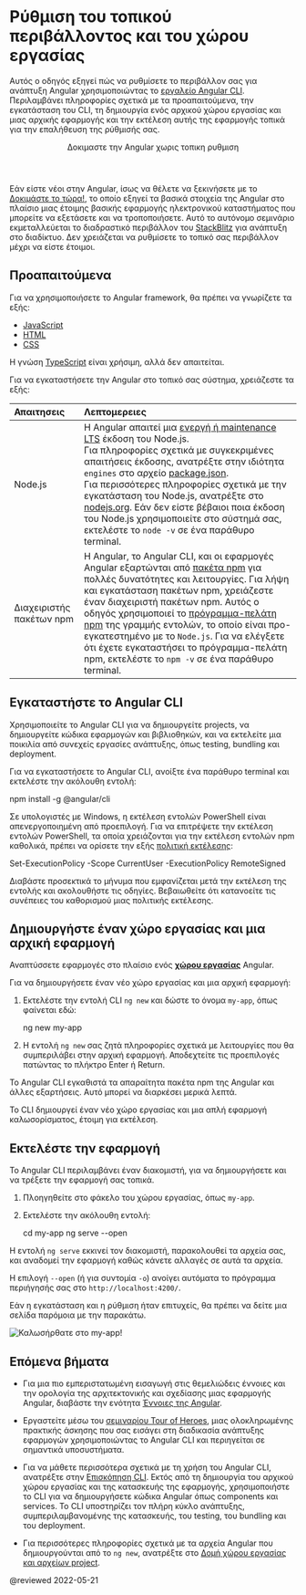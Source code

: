 # Ρύθμιση του τοπικού περιβάλλοντος και του χώρου εργασίας

Αυτός ο οδηγός εξηγεί πώς να ρυθμίσετε το περιβάλλον σας για ανάπτυξη Angular χρησιμοποιώντας το [εργαλείο Angular CLI](cli "CLI command reference").
Περιλαμβάνει πληροφορίες σχετικά με τα προαπαιτούμενα, την εγκατάσταση του CLI, τη δημιουργία ενός αρχικού χώρου εργασίας και μιας αρχικής εφαρμογής και την εκτέλεση αυτής της εφαρμογής τοπικά για την επαλήθευση της ρύθμισής σας.

<div class="callout is-helpful">

<header>Δοκιμαστε την Angular χωρις τοπικη ρυθμιση</header>

Εάν είστε νέοι στην Angular, ίσως να θέλετε να ξεκινήσετε με το [Δοκιμάστε το τώρα!](start), το οποίο εξηγεί τα βασικά στοιχεία της Angular στο πλαίσιο μιας έτοιμης βασικής εφαρμογής ηλεκτρονικού καταστήματος που μπορείτε να εξετάσετε και να τροποποιήσετε. Αυτό το αυτόνομο σεμινάριο εκμεταλλεύεται το διαδραστικό περιβάλλον του [StackBlitz](https://stackblitz.com) για ανάπτυξη στο διαδίκτυο. Δεν χρειάζεται να ρυθμίσετε το τοπικό σας περιβάλλον μέχρι να είστε έτοιμοι.

</div>

<a id="devenv"></a>
<a id="prerequisites"></a>

## Προαπαιτούμενα

Για να χρησιμοποιήσετε το Angular framework, θα πρέπει να γνωρίζετε τα εξής:

*   [JavaScript](https://developer.mozilla.org/docs/Web/JavaScript/A_re-introduction_to_JavaScript)
*   [HTML](https://developer.mozilla.org/docs/Learn/HTML/Introduction_to_HTML)
*   [CSS](https://developer.mozilla.org/docs/Learn/CSS/First_steps)

Η γνώση [TypeScript](https://www.typescriptlang.org) είναι χρήσιμη, αλλά δεν απαιτείται.

Για να εγκαταστήσετε την Angular στο τοπικό σας σύστημα, χρειάζεστε τα εξής:

| Απαιτησεις                         | Λεπτομερειες |
|:---                                  |:---     |
| Node.js <a id="nodejs"></a>          | Η Angular απαιτεί μια [ενεργή ή maintenance LTS](https://nodejs.org/about/releases) έκδοση του Node.js.  <div class="alert is-helpful"> Για πληροφορίες σχετικά με συγκεκριμένες απαιτήσεις έκδοσης, ανατρέξτε στην ιδιότητα `engines` στο αρχείο [package.json](https://unpkg.com/browse/@angular/core/package.json). </div> Για περισσότερες πληροφορίες σχετικά με την εγκατάσταση του Node.js, ανατρέξτε στο [nodejs.org](https://nodejs.org "Nodejs.org"). Εάν δεν είστε βέβαιοι ποια έκδοση του Node.js χρησιμοποιείτε στο σύστημά σας, εκτελέστε το `node -v` σε ένα παράθυρο terminal. |
| Διαχειριστής πακέτων npm <a id="npm"></a> | Η Angular, το Angular CLI, και οι εφαρμογές Angular εξαρτώνται από [πακέτα npm](https://docs.npmjs.com/getting-started/what-is-npm) για πολλές δυνατότητες και λειτουργίες. Για λήψη και εγκατάσταση πακέτων npm, χρειάζεστε έναν διαχειριστή πακέτων npm. Αυτός ο οδηγός χρησιμοποιεί το [πρόγραμμα-πελάτη npm](https://docs.npmjs.com/cli/install) της γραμμής εντολών, το οποίο είναι προ-εγκατεστημένο με το `Node.js`. Για να ελέγξετε ότι έχετε εγκαταστήσει το πρόγραμμα-πελάτη npm, εκτελέστε το `npm -v` σε ένα παράθυρο terminal.

<a id="install-cli"></a>

## Εγκαταστήστε το Angular CLI

Χρησιμοποιείτε το Angular CLI για να δημιουργείτε projects, να δημιουργείτε κώδικα εφαρμογών και βιβλιοθηκών, και να εκτελείτε μια ποικιλία από συνεχείς εργασίες ανάπτυξης, όπως testing, bundling και deployment.

Για να εγκαταστήσετε το Angular CLI, ανοίξτε ένα παράθυρο terminal και εκτελέστε την ακόλουθη εντολή:

<code-example format="shell" language="shell">

npm install -g &commat;angular/cli<aio-angular-dist-tag class="pln"></aio-angular-dist-tag>

</code-example>

<div class="alert is-helpful">
  <p>Σε υπολογιστές με Windows, η εκτέλεση εντολών PowerShell είναι απενεργοποιημένη από προεπιλογή. Για να επιτρέψετε την εκτέλεση εντολών PowerShell, τα οποία χρειάζονται για την εκτέλεση εντολών npm καθολικά, πρέπει να ορίσετε την εξής <a href="https://docs.microsoft.com/en-us/powershell/module/microsoft.powershell.core/about/about_execution_policies">πολιτική εκτέλεσης</a>:</p>
  <code-example language="sh">
  Set-ExecutionPolicy -Scope CurrentUser -ExecutionPolicy RemoteSigned
  </code-example>
  <p>Διαβάστε προσεκτικά το μήνυμα που εμφανίζεται μετά την εκτέλεση της εντολής και ακολουθήστε τις οδηγίες. Βεβαιωθείτε ότι κατανοείτε τις συνέπειες του καθορισμού μιας πολιτικής εκτέλεσης.</p>
</div>

<a id="create-proj"></a>

## Δημιουργήστε έναν χώρο εργασίας και μια αρχική εφαρμογή

Αναπτύσσετε εφαρμογές στο πλαίσιο ενός [**χώρου εργασίας**](guide/glossary#workspace) Angular.

Για να δημιουργήσετε έναν νέο χώρο εργασίας και μια αρχική εφαρμογή:

1.  Εκτελέστε την εντολή CLI `ng new` και δώστε το όνομα `my-app`, όπως φαίνεται εδώ:

    <code-example format="shell" language="shell">

    ng new my-app

    </code-example>

1.  Η εντολή `ng new` σας ζητά πληροφορίες σχετικά με λειτουργίες που θα συμπεριλάβει στην αρχική εφαρμογή. Αποδεχτείτε τις προεπιλογές πατώντας το πλήκτρο Enter ή Return.

Το Angular CLI εγκαθιστά τα απαραίτητα πακέτα npm της Angular και άλλες εξαρτήσεις. Αυτό μπορεί να διαρκέσει μερικά λεπτά.

Το CLI δημιουργεί έναν νέο χώρο εργασίας και μια απλή εφαρμογή καλωσορίσματος, έτοιμη για εκτέλεση.

<a id="serve"></a>

## Εκτελέστε την εφαρμογή

Το Angular CLI περιλαμβάνει έναν διακομιστή, για να δημιουργήσετε και να τρέξετε την εφαρμογή σας τοπικά.

1.  Πλοηγηθείτε στο φάκελο του χώρου εργασίας, όπως `my-app`.

1.  Εκτελέστε την ακόλουθη εντολή:

    <code-example format="shell" language="shell">

    cd my-app
    ng serve --open

    </code-example>

Η εντολή `ng serve` εκκινεί τον διακομιστή, παρακολουθεί τα αρχεία σας,
και αναδομεί την εφαρμογή καθώς κάνετε αλλαγές σε αυτά τα αρχεία.

Η επιλογή `--open` \(ή για συντομία `-o`\) ανοίγει αυτόματα το πρόγραμμα περιήγησής σας
στο `http://localhost:4200/`.

Εάν η εγκατάσταση και η ρύθμιση ήταν επιτυχείς, θα πρέπει να δείτε μια σελίδα παρόμοια με την παρακάτω.

<div class="lightbox">

<img alt="Καλωσήρθατε στο my-app!" src="generated/images/guide/setup-local/app-works.png">

</div>

## Επόμενα βήματα

*   Για μια πιο εμπεριστατωμένη εισαγωγή στις θεμελιώδεις έννοιες και την ορολογία της αρχιτεκτονικής και σχεδίασης μιας εφαρμογής Angular, διαβάστε την ενότητα [Έννοιες της Angular](guide/architecture).

*   Εργαστείτε μέσω του [σεμιναρίου Tour of Heroes](tutorial), μιας ολοκληρωμένης πρακτικής άσκησης που σας εισάγει στη διαδικασία ανάπτυξης εφαρμογών χρησιμοποιώντας το Angular CLI και περιηγείται σε σημαντικά υποσυστήματα.

*   Για να μάθετε περισσότερα σχετικά με τη χρήση του Angular CLI, ανατρέξτε στην [Επισκόπηση CLI](cli "CLI Overview"). Εκτός από τη δημιουργία του αρχικού χώρου εργασίας και της κατασκευής της εφαρμογής, χρησιμοποιήστε το CLI για να δημιουργήσετε κώδικα Angular όπως components και services. Το CLI υποστηρίζει τον πλήρη κύκλο ανάπτυξης, συμπεριλαμβανομένης της κατασκευής, του testing, του bundling και του deployment.

*   Για περισσότερες πληροφορίες σχετικά με τα αρχεία Angular που δημιουργούνται από το `ng new`, ανατρέξτε στο [Δομή χώρου εργασίας και αρχείων project](guide/file-structure).

<!-- links -->

<!-- external links -->

<!-- end links -->

@reviewed 2022-05-21
